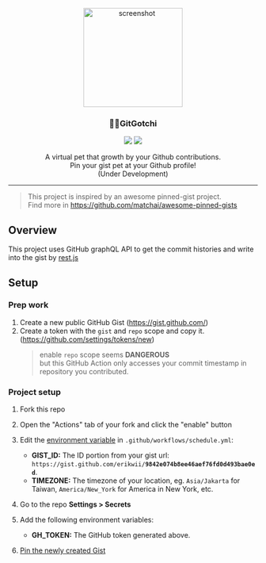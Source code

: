 <p align="center">
  <a href="http://github.com/erikwii/GitGotchi">
    <img src="https://avatars.githubusercontent.com/u/21095856?v=4" alt="screenshot" width="200">
  </a>
  <h3 align="center">📌✨GitGotchi</h3>
</p>

<p align="center">
   <img src="https://img.shields.io/badge/language-typescript-blue?style=flat-square"/>
   <img src="https://img.shields.io/github/license/erikwii/GitGotchi?style=flat-square"/>
<!--    <img src="https://img.shields.io/github/stars/erikwii/GitGotchi"/>
   <img src="https://img.shields.io/github/forks/erikwii/GitGotchi"/> -->
</p>
<p align="center">
   A virtual pet that growth by your Github contributions.
   <br/>
   Pin your gist pet at your Github profile!
   <br/>
   (Under Development)
</p>

---

> This project is inspired by an awesome pinned-gist project.<br/>Find more in https://github.com/matchai/awesome-pinned-gists

## Overview
This project uses GitHub graphQL API to get the commit histories and write into the gist by [rest.js](https://github.com/octokit/rest.js#readme)

## Setup

### Prep work
1. Create a new public GitHub Gist (https://gist.github.com/)
1. Create a token with the `gist` and `repo` scope and copy it. (https://github.com/settings/tokens/new)
   > enable `repo` scope seems **DANGEROUS**<br/>
   > but this GitHub Action only accesses your commit timestamp in repository you contributed.

### Project setup

1. Fork this repo
1. Open the "Actions" tab of your fork and click the "enable" button
1. Edit the [environment variable](https://github.com/erikwii/GitGotchi/blob/master/.github/workflows/schedule.yml#L17-L18) in `.github/workflows/schedule.yml`:

   - **GIST_ID:** The ID portion from your gist url: `https://gist.github.com/erikwii/`**`9842e074b8ee46aef76fd0d493bae0ed`**.
   - **TIMEZONE:** The timezone of your location, eg. `Asia/Jakarta` for Taiwan, `America/New_York` for America in New York, etc.

1. Go to the repo **Settings > Secrets**
1. Add the following environment variables:
   - **GH_TOKEN:** The GitHub token generated above.
1. [Pin the newly created Gist](https://help.github.com/en/github/setting-up-and-managing-your-github-profile/pinning-items-to-your-profile)
